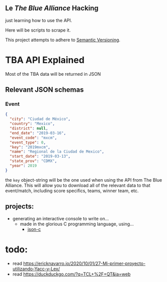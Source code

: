 ## Le *The Blue Alliance* Hacking

just learning how to use the API.

Here will be scripts to scrape it.

This project attempts to adhere to [Semantic Versioning](https://semver.org/).

# TBA API Explained
Most of the TBA data will be returned in JSON

## Relevant JSON schemas

### Event
```json
{
  "city": "Ciudad de México",
  "country": "Mexico",
  "district": null,
  "end_date": "2019-03-16",
  "event_code": "mxcm",
  "event_type": 0,
  "key": "2019mxcm",
  "name": "Regional de la Ciudad de Mexico",
  "start_date": "2019-03-13",
  "state_prov": "CDMX",
  "year": 2019
}
```
the `key` object-string will be the one used when using the API from 
The Blue Alliance. This will allow you to download all of the relevant
data to that event/match, including score specifics, teams, winner team, 
etc.


## projects:
- generating an interactive console to write on...
  - made in the glorious C programming language, using...
    - [json-c](https://github.com/json-c/json-c)


# todo:
- read https://ericknavarro.io/2020/10/01/27-Mi-primer-proyecto-utilizando-Yacc-y-Lex/
- read https://duckduckgo.com/?q=TCL+%2F+QT&ia=web
